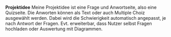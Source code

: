 **Projektidee**
Meine Projektidee ist eine Frage und Anwortseite, also eine Quizseite. 
Die Anworten können als Text oder auch Multiple Choiz ausgewählt werden. Dabei wird die Schwierigkeit automatisch
angepasst, je nach Antwort der Fragen. Evt. erweiterbar, dass
Nutzer selbst Fragen hochladen oder Auswertung mit Diagrammen. 